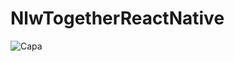 
# NlwTogetherReactNative
![Capa](https://user-images.githubusercontent.com/80070421/122776835-d7ea4200-d281-11eb-9f8c-1b8218bb444f.png)
